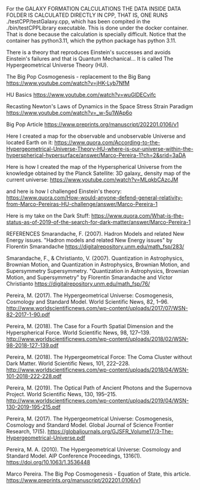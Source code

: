 For the GALAXY FORMATION CALCULATIONS THE DATA INSIDE DATA FOLDER IS CALCULATED
DIRECTLY IN CPP, THAT IS, ONE RUNS ./testCPP/testGalaxy.cpp, which has been compited
in the ./bin/testCPPLibrary executable. This is done under the docker container.
That is done because the calculation is specially difficult. Notice that the container
has python3.11, which the python package has python 3.11.

There is a theory that reproduces Einstein's successes and avoids Einstein's failures and that is Quantum Mechanical... It is called The Hypergeometrical Universe Theory (HU).

The Big Pop Cosmogenesis - replacement to the Big Bang https://www.youtube.com/watch?v=jHK-Lyb7NfM

HU Basics https://www.youtube.com/watch?v=wuGlDECvifc

Recasting Newton's Laws of Dynamics in the Space Stress Strain Paradigm https://www.youtube.com/watch?v=_w-5u1WAp6o

Big Pop Article https://www.preprints.org/manuscript/202201.0106/v1

Here I created a map for the observable and unobservable Universe and located Earth on it: https://www.quora.com/According-to-the-Hypergeometrical-Universe-Theory-HU-where-is-our-universe-within-the-hyperspherical-hypersurface/answer/Marco-Pereira-1?ch=2&srid=3aDA

Here is how I created the map of the Hyperspherical Universe from the knowledge obtained by the Planck Satellite: 3D galaxy_ density map of the current universe: https://www.youtube.com/watch?v=MLqkbCAzcJM

and here is how I challenged Einstein's theory: https://www.quora.com/How-would-anyone-defend-general-relativity-from-Marco-Pereiras-HU-challenge/answer/Marco-Pereira-1

Here is my take on the Dark Stuff: https://www.quora.com/What-is-the-status-as-of-2019-of-the-search-for-dark-matter/answer/Marco-Pereira-1

REFERENCES Smarandache, F. (2007). Hadron Models and related New Energy issues. "Hadron models and related New Energy issues" by Florentin Smarandache https://digitalrepository.unm.edu/math_fsp/283/

Smarandache, F., & Christianto, V. (2007). Quantization in Astrophysics, Brownian Motion, and Quantization in Astrophysics, Brownian Motion, and Supersymmetry Supersymmetry. "Quantization in Astrophysics, Brownian Motion, and Supersymmetry" by Florentin Smarandache and Victor Christianto https://digitalrepository.unm.edu/math_fsp/76/

Pereira, M. (2017). The Hypergeometrical Universe: Cosmogenesis, Cosmology and Standard Model. World Scientific News, 82, 1–96. http://www.worldscientificnews.com/wp-content/uploads/2017/07/WSN-82-2017-1-90.pdf

Pereira, M. (2018). The Case for a Fourth Spatial Dimension and the Hyperspherical Force. World Scientific News, 98, 127–139. http://www.worldscientificnews.com/wp-content/uploads/2018/02/WSN-98-2018-127-139.pdf

Pereira, M. (2018). The Hypergeometrical Force: The Coma Cluster without Dark Matter. World Scientific News, 101, 222–228. http://www.worldscientificnews.com/wp-content/uploads/2018/04/WSN-101-2018-222-228.pdf

Pereira, M. (2019). The Optical Path of Ancient Photons and the Supernova Project. World Scientific News, 130, 195–215. http://www.worldscientificnews.com/wp-content/uploads/2019/04/WSN-130-2019-195-215.pdf

Pereira, M. (2017). The Hypergeometrical Universe: Cosmogenesis, Cosmology and Standard Model. Global Journal of Science Frontier Research, 17(5). https://globaljournals.org/GJSFR_Volume17/3-The-Hypergeometrical-Universe.pdf

Pereira, M. A. (2010). The Hypergeometrical Universe: Cosmology and Standard Model. AIP Conference Proceedings, 1316(1). https://doi.org/10.1063/1.3536448

Marco Pereira. The Big Pop Cosmogenesis - Equation of State, this article. https://www.preprints.org/manuscript/202201.0106/v1